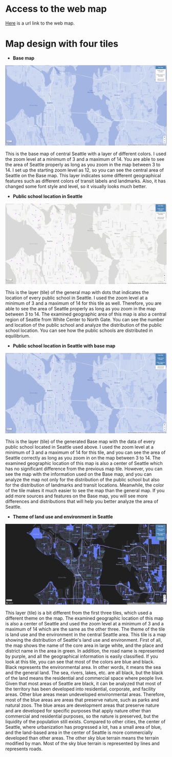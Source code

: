 # Access to the web map

[Here](http://127.0.0.1:5500/index.html) is a url link to the web map.

# Map design with four tiles 

- **Base map**

![Base map](https://github.com/Gunehee/GEOG458_MapDesignAndTileGeneration/blob/main/img/tile%201.png)

This is the base map of central Seattle with a layer of different colors. I used the zoom level at a minimum of 3 and a maximum of 14. You are able to see the area of Seattle properly as long as you zoom in the map between 3 to 14. I set up the starting zoom level as 12, so you can see the central area of Seattle on the Base map. This layer indicates some different geographical features such as different colors of transit labels and landmarks. Also, it has changed some font style and level, so it visually looks much better.

- **Public school location in Seattle**

![Public school location in Seattle](https://github.com/Gunehee/GEOG458_MapDesignAndTileGeneration/blob/main/img/tile%202.png)

This is the layer (tile) of the general map with dots that indicates the location of every public school in Seattle. I used the zoom level at a minimum of 3 and a maximum of 14 for this tile as well. Therefore, you are able to see the area of Seattle properly as long as you zoom in the map between 3 to 14. The examined geographic area of this map is also a central region of Seattle from White Center to North Gate. You can see the number and location of the public school and analyze the distribution of the public school location. You can see how the public schools are distributed in equilibrium.

- **Public school location in Seattle with base map**

![Public school location in Seattle with base map](https://github.com/Gunehee/GEOG458_MapDesignAndTileGeneration/blob/main/img/tile%203.png)

This is the layer (tile) of the generated Base map with the data of every public school located in Seattle used above. I used the zoom level at a minimum of 3 and a maximum of 14 for this tile, and you can see the area of Seattle correctly as long as you zoom in on the map between 3 to 14. The examined geographic location of this map is also a center of Seattle which has no significant difference from the previous map tile. However, you can see the map with the information used on the Base map, and you can analyze the map not only for the distribution of the public school but also for the distribution of landmarks and transit locations. Meanwhile, the color of the tile makes it much easier to see the map than the general map. If you add more sources and features on the Base map, you will see more differences and distributions that will help you better analyze the area of Seattle.

- **Theme of land use and environment in Seattle**

![Theme of land use and environment in Seattle](https://github.com/Gunehee/GEOG458_MapDesignAndTileGeneration/blob/main/img/tile%204.png)

This layer (tile) is a bit different from the first three tiles, which used a different theme on the map. The examined geographic location of this map is also a center of Seattle and used the zoom level at a minimum of 3 and a maximum of 14 which are the same as the other three. The theme of the tile is land use and the environment in the central Seattle area. This tile is a map showing the distribution of Seattle's land use and environment. First of all, the map shows the name of the core area in large white, and the place and district name in the area in green. In addition, the road name is represented by purple, and all the geographical information is easily classified. 
If you look at this tile, you can see that most of the colors are blue and black. Black represents the environmental area. In other words, it means the sea and the general land. The sea, rivers, lakes, etc. are all black, but the black of the land means the residential and commercial space where people live. Given that most areas of Seattle are black, it can be analyzed that most of the territory has been developed into residential, corporate, and facility areas. Other blue areas mean undeveloped environmental areas. Therefore, most of the blue areas are areas that preserve nature, such as parks and natural zoos. The blue areas are development areas that preserve nature and are developed for specific purposes that apply nature other than commercial and residential purposes, so the nature is preserved, but the liquidity of the population still exists. Compared to other cities, the center of Seattle, where urbanization has progressed a lot, has a small area of blue, and the land-based area in the center of Seattle is more commercially developed than other areas. The other sky blue terrain means the terrain modified by man. Most of the sky blue terrain is represented by lines and represents roads.